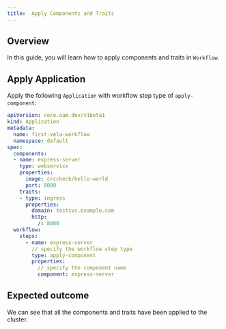 ```yaml
---
title:  Apply Components and Traits
---
```


## Overview

In this guide, you will learn how to apply components and traits in `Workflow`.

## Apply Application

Apply the following `Application` with workflow step type of `apply-component`:

```yaml
apiVersion: core.oam.dev/v1beta1
kind: Application
metadata:
  name: first-vela-workflow
  namespace: default
spec:
  components:
  - name: express-server
    type: webservice
    properties:
      image: crccheck/hello-world
      port: 8000
    traits:
    - type: ingress
      properties:
        domain: testsvc.example.com
        http:
          /: 8000
  workflow:
    steps:
      - name: express-server
        // specify the workflow step type
        type: apply-component
        properties:
          // specify the component name
          component: express-server
```

## Expected outcome

We can see that all the components and traits have been applied to the cluster.
